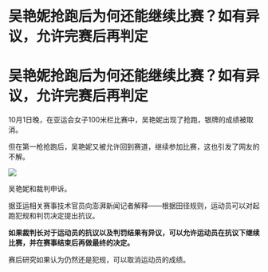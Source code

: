 # 吴艳妮抢跑后为何还能继续比赛？如有异议，允许完赛后再判定

# 吴艳妮抢跑后为何还能继续比赛？如有异议，允许完赛后再判定

10月1日晚，在亚运会女子100米栏比赛中，吴艳妮出现了抢跑，银牌的成绩被取消。

但在第一枪抢跑后，吴艳妮又被允许回到赛道，继续参加比赛，这也引发了网友的不解。

![](https://inews.gtimg.com/news_bt/OFvNNhoE6TN1yIN5ynveRzCOlcQSuvyuVCPdXtZp5NMfoAA/1000)

吴艳妮和裁判申诉。

据亚运相关赛事技术官员向澎湃新闻记者解释——根据田径规则，运动员可以对起跑犯规和判罚决定提出抗议。

**如果裁判长对于运动员的抗议以及判罚结果有异议，可以允许运动员在抗议下继续比赛，并在赛事结束后再做最终的决定。**

赛后研究如果认为仍然还是犯规，可以取消运动员的成绩。

